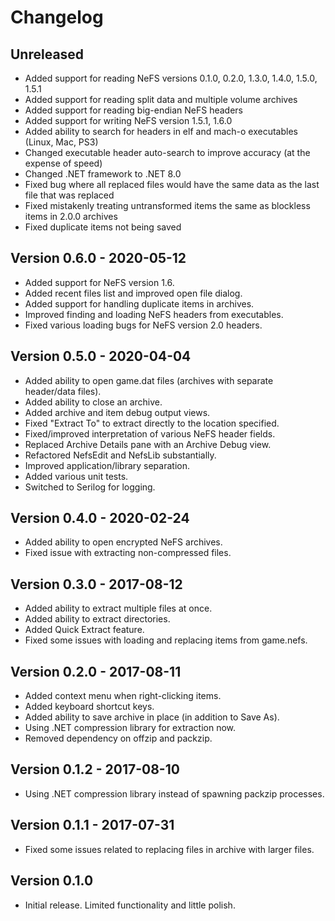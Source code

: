# Changelog

## Unreleased
- Added support for reading NeFS versions 0.1.0, 0.2.0, 1.3.0, 1.4.0, 1.5.0, 1.5.1
- Added support for reading split data and multiple volume archives
- Added support for reading big-endian NeFS headers
- Added support for writing NeFS version 1.5.1, 1.6.0
- Added ability to search for headers in elf and mach-o executables (Linux, Mac, PS3)
- Changed executable header auto-search to improve accuracy (at the expense of speed)
- Changed .NET framework to .NET 8.0
- Fixed bug where all replaced files would have the same data as the last file that was replaced
- Fixed mistakenly treating untransformed items the same as blockless items in 2.0.0 archives
- Fixed duplicate items not being saved

## Version 0.6.0 - 2020-05-12
- Added support for NeFS version 1.6.
- Added recent files list and improved open file dialog.
- Added support for handling duplicate items in archives.
- Improved finding and loading NeFS headers from executables.
- Fixed various loading bugs for NeFS version 2.0 headers.

## Version 0.5.0 - 2020-04-04
- Added ability to open game.dat files (archives with separate header/data files).
- Added ability to close an archive.
- Added archive and item debug output views.
- Fixed "Extract To" to extract directly to the location specified.
- Fixed/improved interpretation of various NeFS header fields.
- Replaced Archive Details pane with an Archive Debug view.
- Refactored NefsEdit and NefsLib substantially.
- Improved application/library separation.
- Added various unit tests.
- Switched to Serilog for logging.

## Version 0.4.0 - 2020-02-24
- Added ability to open encrypted NeFS archives.
- Fixed issue with extracting non-compressed files.

## Version 0.3.0 - 2017-08-12
- Added ability to extract multiple files at once.
- Added ability to extract directories.
- Added Quick Extract feature.
- Fixed some issues with loading and replacing items from game.nefs.

## Version 0.2.0 - 2017-08-11
- Added context menu when right-clicking items.
- Added keyboard shortcut keys.
- Added ability to save archive in place (in addition to Save As).
- Using .NET compression library for extraction now.
- Removed dependency on offzip and packzip.

## Version 0.1.2 - 2017-08-10
- Using .NET compression library instead of spawning packzip processes.

## Version 0.1.1 - 2017-07-31
- Fixed some issues related to replacing files in archive with larger files.

## Version 0.1.0
- Initial release. Limited functionality and little polish.

